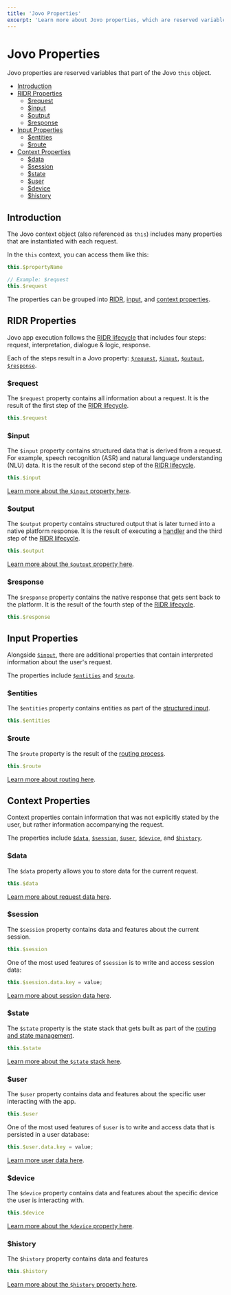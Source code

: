 ```yaml
---
title: 'Jovo Properties'
excerpt: 'Learn more about Jovo properties, which are reserved variables that part of the Jovo object.'
---
```

# Jovo Properties

Jovo properties are reserved variables that part of the Jovo `this` object.

- [Introduction](#introduction)
- [RIDR Properties](#ridr-properties)
  - [$request](#request)
  - [$input](#input)
  - [$output](#output)
  - [$response](#response)
- [Input Properties](#input-properties)
  - [$entities](#entities)
  - [$route](#route)
- [Context Properties](#context-properties)
  - [$data](#data)
  - [$session](#session)
  - [$state](#state)
  - [$user](#user)
  - [$device](#device)
  - [$history](#history)

## Introduction

The Jovo context object (also referenced as `this`) includes many properties that are instantiated with each request.

In the `this` context, you can access them like this:

```typescript
this.$propertyName

// Example: $request
this.$request
```

The properties can be grouped into [RIDR](#ridr-properties), [input](#input), and [context properties](#context-properties).

## RIDR Properties

Jovo app execution follows the [RIDR lifecycle](./ridr-lifecycle.md) that includes four steps: request, interpretation, dialogue & logic, response.

Each of the steps result in a Jovo property: [`$request`](#request), [`$input`](#input), [`$output`](#output), [`$response`](#response).

### $request

The `$request` property contains all information about a request. It is the result of the first step of the [RIDR lifecycle](./ridr-lifecycle.md).

```typescript
this.$request
```

### $input

The `$input` property contains structured data that is derived from a request. For example, speech recognition (ASR) and natural language understanding (NLU) data. It is the result of the second step of the [RIDR lifecycle](./ridr-lifecycle.md).

```typescript
this.$input
```

[Learn more about the `$input` property here](./input.md).

### $output

The `$output` property contains structured output that is later turned into a native platform response. It is the result of executing a [handler](./handlers.md) and the third step of the [RIDR lifecycle](./ridr-lifecycle.md).

```typescript
this.$output
```

[Learn more about the `$output` property here](./output.md).


### $response

The `$response` property contains the native response that gets sent back to the platform. It is the result of the fourth step of the [RIDR lifecycle](./ridr-lifecycle.md).

```typescript
this.$response
```

## Input Properties

Alongside [`$input`](#input), there are additional properties that contain interpreted information about the user's request.

The properties include [`$entities`](#entities) and [`$route`](#route).

### $entities

The `$entities` property contains entities as part of the [structured input](#input).

```typescript
this.$entities
```

### $route

The `$route` property is the result of the [routing process](./routing.md).

```typescript
this.$route
```

[Learn more about routing here](./routing.md).

## Context Properties

Context properties contain information that was not explicitly stated by the user, but rather information accompanying the request.

The properties include [`$data`](#data), [`$session`](#session), [`$user`](#user), [`$device`](#device), and [`$history`](#history).

### $data

The `$data` property allows you to store data for the current request.

```typescript
this.$data
```

[Learn more about request data here](./data.md#request-data).

### $session

The `$session` property contains data and features about the current session.

```typescript
this.$session
```

One of the most used features of `$session` is to write and access session data:

```typescript
this.$session.data.key = value;
```

[Learn more about session data here](./data.md#session-data).

### $state

The `$state` property is the state stack that gets built as part of the [routing and state management](./routing.md).

```typescript
this.$state
```

[Learn more about the `$state` stack here](./state-stack.md).

### $user

The `$user` property contains data and features about the specific user interacting with the app.

```typescript
this.$user
```

One of the most used features of `$user` is to write and access data that is persisted in a user database:

```typescript
this.$user.data.key = value;
```

[Learn more user data here](./data.md#user-data).

### $device

The `$device` property contains data and features about the specific device the user is interacting with.

```typescript
this.$device
```

[Learn more about the `$device` property here](./device.md).


### $history

The `$history` property contains data and features 

```typescript
this.$history
```

[Learn more about the `$history` property here](./data.md#history).


